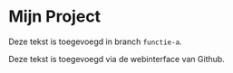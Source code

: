 # Mijn Project

Deze tekst is toegevoegd in branch `functie-a`.

Deze tekst is toegevoegd via de webinterface van Github.
